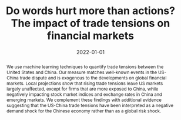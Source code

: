 ---
# Documentation: https://sourcethemes.com/academic/docs/managing-content/

title: "Do words hurt more than actions? The impact of trade tensions on financial markets"
authors: ["Massimo Ferrari Minesso", "Frederik Kurcz", "Maria Sole Pagliari"]
date: 2022-01-01
doi: ""

# Schedule page publish date (NOT publication's date).
publishDate: 2022-07-22

# Publication type.
# Legend: 0 = Uncategorized; 1 = Conference paper; 2 = Journal article;
# 3 = Preprint / Working Paper; 4 = Report; 5 = Book; 6 = Book section;
# 7 = Thesis; 8 = Patent
publication_types: ["2"]

# Publication name and optional abbreviated publication name.
publication: "***Journal of Applied Econometrics***, 37(6), pp. 1138-1159" #  "***Economic Journal***, 133(652), pp. 1318-1347"
publication_short: ""

abstract: "We use machine learning techniques to quantify trade tensions between the United States and China. Our measure matches well-known events in the US-China trade dispute and is exogenous to the developments on global financial markets. Local projections show that rising trade tensions leave US markets largely unaffected, except for firms that are more exposed to China, while negatively impacting stock market indices and exchange rates in China and emerging markets. We complement these findings with additional evidence suggesting that the US-China trade tensions have been interpreted as a negative demand shock for the Chinese economy rather than as a global risk shock."

# Summary. An optional shortened abstract.
summary: ""

tags: ["select"]
categories: []
featured: false

# Custom links (optional).
#   Uncomment and edit lines below to show custom links.
links:
- name: Published Version
  url: "https://onlinelibrary.wiley.com/doi/abs/10.1002/jae.2924"
#- name: Ungated
#  url: files/BBEG_2018wp.pdf
#- name: Earlier CEPR DP9702
#  url: "https://cepr.org/active/publications/discussion_papers/dp.php?dpno=9702"
#- name: Earlier NBER WP19180
#  url: "https://www.nber.org/papers/w19180"
# url: "https://doi.org/10.1016/j.jmoneco.2018.07.013"
#  icon_pack: fab
#  icon: twitter

url_pdf:
url_code:
url_dataset:
url_poster:
url_project:
url_slides:
url_source:
url_video:

# Featured image
# To use, add an image named `featured.jpg/png` to your page's folder.
# Focal points: Smart, Center, TopLeft, Top, TopRight, Left, Right, BottomLeft, Bottom, BottomRight.
image:
  caption: ""
  focal_point: ""
  preview_only: false

# Associated Projects (optional).
#   Associate this publication with one or more of your projects.
#   Simply enter your project's folder or file name without extension.
#   E.g. `internal-project` references `content/project/internal-project/index.md`.
#   Otherwise, set `projects: []`.
projects: []

# Slides (optional).
#   Associate this publication with Markdown slides.
#   Simply enter your slide deck's filename without extension.
#   E.g. `slides: "example"` references `content/slides/example/index.md`.
#   Otherwise, set `slides: ""`.
slides: ""
---